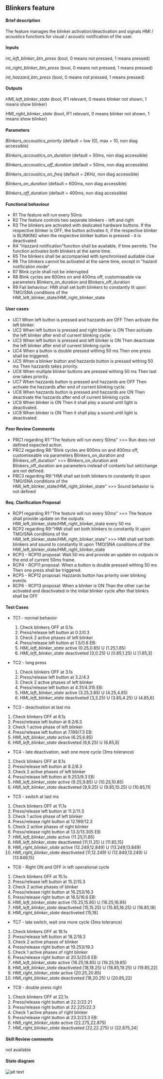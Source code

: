 ## Blinkers feature

#### Brief description
The feature manages the blinker activation/deactivation and signals HMI / acoustics functions for visual / acoustic notification of the user.

#### Inputs
_int_left_blinker_btn_press_  (bool, 0 means not pressed, 1 means pressed)

_int_right_blinker_btn_press_ (bool, 0 means not pressed, 1 means pressed)

_int_hazzard_btn_press_       (bool, 0 means not pressed, 1 means pressed)


#### Outputs
_HMI_left_blinker_state_  (bool, IF1 relevant, 0 means blinker not shown, 1 means show blinker)

_HMI_right_blinker_state_ (bool, IF1 relevant, 0 means blinker not shown, 1 means show blinker)


#### Parameters
_Blinkers_accoustics_priority_ (default = low (0), max = 10, non diag accessible)

_Blinkers_accoustics_on_duration_ (default = 50ms, non diag accessible)

_Blinkers_accoustics_off_duration_ (default = 50ms, non diag accessible)

_Blinkers_accoustics_on_freq_ (default = 2KHz, non diag accessible)

_Blinkers_on_duration_ (default = 600ms, non diag accessible)

_Blinkers_off_duration_ (default = 400ms, non diag accessible)


#### Functional behaviour
* R1 The feature will run every 50ms
* R2 The feature controls two separate blinkers - left and right
* R3 The blinkers are activated with dedicated hardware buttons. If the respective blinker is OFF, the button activates it, if the respective blinker is BLINKING when the respective blinker button is pressed - it is deactivated
* R4 "Hazzard notification"function shall be available, if time permits. The function activates both blinkers at the same time.
* R5 The blinkers shall be accompanied with synchronised audiable clue
* R6 The blinkers cannot be activated at the same time, except in "hazard notification mode"
* R7 Blink cycle shall not be interrupted
* R8 Blink cycles are 600ms on and 400ms off, customiseable via parameters Blinkers_on_duration and Blinkers_off_duration
* R9 Fail behaviour: HMI shall set both blinkers to constantly lit upon TMO/SNA conditions of the HMI_left_blinker_state/HMI_right_blinker_state

#### User cases
* UC1 When left button is pressed and hazzards are OFF Then activate the left blinker.
* UC2 When left button is pressed and right blinker is ON Then activate the left blinker after end of current blinking cycle.
* UC3 When left button is pressed and left blinker is ON Then deactivate the left blinker after end of current blinking cycle.
* UC4 When a button is double pressed withing 50 ms Then one press shall be triggered.
* UC5 When a blinker button and hazzards button is pressed withing 50 ms Then hazzards takes priority.
* UC6 When multiple blinker buttons are pressed withing 50 ms Then last one takes priority.
* UC7 When hazzards button is pressed and hazzards are OFF Then activate the hazzards after end of current blinking cycle.
* UC8 When hazzards button is pressed and hazzards are ON Then deactivate the hazzards after end of current blinking cycle.
* UC9 When blinker is ON Then it shall play a sound until light is deactivated.
* UC9 When blinker is ON Then it shall play a sound until light is deactivated.

#### Peer Review Comments
* PRC1 regarding R1:"The feature will run every 50ms" >>> Run does not defined expected action.
* PRC2 regarding R8:"Blink cycles are 600ms on and 400ms off, customiseable via parameters Blinkers_on_duration and Blinkers_off_duration" >>> Blinkers_on_duration and Blinkers_off_duration are parameters instead of contants but set/change are not defined.
* PRC3 regarding R9:"HMI shall set both blinkers to constantly lit upon TMO/SNA conditions of the HMI_left_blinker_state/HMI_right_blinker_state" >>> Sound behavior is not defined

#### Req. Clarification Proposal
* RCP1 regarding R1:"The feature will run every 50ms" >>> The feature shall provide update on the outputs HMI_left_blinker_state/HMI_right_blinker_state every 50 ms
* RCP2 regarding R9:"HMI shall set both blinkers to constantly lit upon TMO/SNA conditions of the HMI_left_blinker_state/HMI_right_blinker_state" >>> HMI shall set both blinkers and sound to constantly lit upon TMO/SNA conditions of the HMI_left_blinker_state/HMI_right_blinker_state
* RCP3 - RCP10 proposal: Wait 50 ms and provide an update on outputs in the end of current 50ms frame.
* RCP4 - RCP11 proposal: When a button is double pressed withing 50 ms Then one press shall be triggered.
* RCP5 - RCP12 proposal: Hazzards button has priority over blinking events.
* RCP6 - RCP13 proposal: When a blinker is ON Than the other can be activated and deactivated in the initial blinker cycle after that blinkrs shall be OFF


#### Test Cases
* TC1 - normal behavior
  1. Check blinkers OFF at 0.1s
  2. Press/release left button at 0.2/0.3
  3. Check 2 active phases of left blinker
  4. Press/release left button at 1.5/0.6
  EB:
  1. _HMI_left_blinker_state_ active (0.25,0.85) U (1.25,1.85)
  2. _HMI_left_blinker_state_ deactiveted [0,0.25) U [0.85,1.25) U [1.85,3]
  
* TC2 - long press
  1. Check blinkers OFF at 3.1s
  2. Press/release left button at 3.2/4.3
  3. Check 2 active phases of left blinker
  4. Press/release left button at 4.31/4.315
  EB:
  1. _HMI_left_blinker_state_ active (3.25,3.85) U (4.25,4.85)
  2. _HMI_left_blinker_state_ deactiveted [3,3.25) U (3.85,4.25) U (4.85,6]
 
 * TC3 - deactivation at last ms
  1. Check blinkers OFF at 6.1s
  2. Press/release left button at 6.2/6.3
  3. Check 1 active phase of left blinker
  4. Press/release left button at 7.199/7.3
  EB:
  1. _HMI_left_blinker_state_ active (6.25,6.85)
  2. _HMI_left_blinker_state_ deactiveted [6,6.25) U (6.85,8]
  
  * TC4 - late deactivation, wait one more cycle (3ms tolerance)
  1. Check blinkers OFF at 8.1s
  2. Press/release left button at 8.2/8.3
  3. Check 2 active phases of left blinker
  4. Press/release left button at 9.253/9.3
  EB:
  1. _HMI_left_blinker_state_ active (9.25,9.85) U (10.25,10.85)
  2. _HMI_left_blinker_state_ deactiveted [9,9.25) U (9.85,10.25) U (10.85,11]
  
  * TC5 - switch at last ms
  1. Check blinkers OFF at 11.1s
  2. Press/release left button at 11.2/11.3
  3. Check 1 active phase of left blinker
  4. Press/release right button at 12.199/12.3
  5. Check 2 active phases of right blinker
  6. Press/release right button at 13.3/13.305
  EB:
  1. _HMI_left_blinker_state_ active (11.25,11.85)
  2. _HMI_left_blinker_state_ deactiveted [11,11.25) U (11.85,15]
  3. _HMI_right_blinker_state_ active (12.249,12.849) U (13.249,13.849)
  4. _HMI_right_blinker_state_ deactiveted [11,12.249) U (12.849,13.249) U (13.849,15]
  
  * TC6 - Right ON and OFF in left operational cycle
  1. Check blinkers OFF at 15.1s
  2. Press/release left button at 15.2/15.3
  3. Check 2 active phases of blinker
  4. Press/release right button at 16.253/16.3
  5. Press/release right button at 16.5/16.6
  EB:
  1. _HMI_left_blinker_state_ active (15.25,15.85) U (16.25,16.85)
  2. _HMI_left_blinker_state_ deactiveted [15,15.25) U (15.85,16.25) U (16.85,18]
  3. _HMI_right_blinker_state_ deactiveted [15,18]
  
   * TC7 - late switch, wait one more cycle (3ms tolerance)
  1. Check blinkers OFF at 18.1s
  2. Press/release left button at 18.2/18.3
  3. Check 2 active phases of blinker
  4. Press/release right button at 19.253/19.3
  5. Check 1 active phases of right blinker
  6. Press/release right button at 20.5/20.6
  EB:
  1. _HMI_left_blinker_state_ active (18.25,18.85) U (19.25,19.85)
  2. _HMI_left_blinker_state_ deactiveted [18,18.25) U (18.85,19.25) U (19.85,22]
  3. _HMI_right_blinker_state_ active (20.25,20.85)
  4. _HMI_right_blinker_state_ deactiveted [18,20.25) U (20.85,22]
  
  * TC8 - double press right
  1. Check blinkers OFF at 22.1s
  2. Press/release right button at 22.2/22.21
  3. Press/release right button at 22.225/22.3
  4. Check 1 active phases of right blinker
  5. Press/release right button at 23.2/23.3
  EB:
  1. _HMI_right_blinker_state_ active (22.275,22.875)
  2. _HMI_right_blinker_state_ deactiveted [22,22.275) U (22.875,24]


#### Skill Review comments
not available

#### State diagram

![alt text](https://github.com/VisteonSofia/practice2/raw/master/requirements/img/blinkers_state_machine.PNG "Blinkers")

